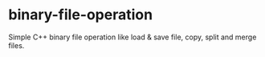 # binary-file-operation
 Simple C++ binary file operation like load & save file, copy, split and merge files.
